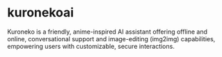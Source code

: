 # kuronekoai
Kuroneko is a friendly, anime-inspired AI assistant offering offline and online, conversational support and image-editing (img2img) capabilities, empowering users with customizable, secure interactions.
